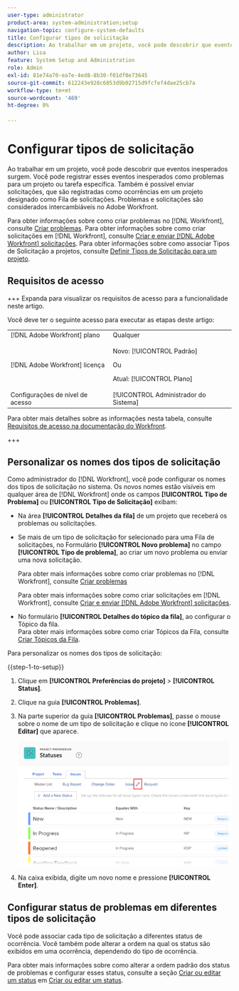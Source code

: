 ```yaml
---
user-type: administrator
product-area: system-administration;setup
navigation-topic: configure-system-defaults
title: Configurar tipos de solicitação
description: Ao trabalhar em um projeto, você pode descobrir que eventos inesperados surgem. Você pode registrar esses eventos inesperados como problemas para um projeto ou tarefa específica. Também é possível enviar solicitações, que são registradas como ocorrências em um projeto designado como Fila de solicitações. Problemas e solicitações são considerados intercambiáveis no Adobe Workfront.
author: Lisa
feature: System Setup and Administration
role: Admin
exl-id: 81e74a70-ea7e-4ed8-8b30-f01df0e73645
source-git-commit: 612243e928c6053d9b02715d9fcfef4dae25cb7a
workflow-type: tm+mt
source-wordcount: '469'
ht-degree: 0%

---
```


# Configurar tipos de solicitação

Ao trabalhar em um projeto, você pode descobrir que eventos inesperados surgem. Você pode registrar esses eventos inesperados como problemas para um projeto ou tarefa específica. Também é possível enviar solicitações, que são registradas como ocorrências em um projeto designado como Fila de solicitações. Problemas e solicitações são considerados intercambiáveis no Adobe Workfront.

Para obter informações sobre como criar problemas no [!DNL Workfront], consulte [Criar problemas](../../../manage-work/issues/manage-issues/create-issues.md). Para obter informações sobre como criar solicitações em [!DNL Workfront], consulte [Criar e enviar [!DNL Adobe Workfront] solicitações](../../../manage-work/requests/create-requests/create-submit-requests.md). Para obter informações sobre como associar Tipos de Solicitação a projetos, consulte [Definir Tipos de Solicitação para um projeto](../../../manage-work/requests/create-and-manage-request-queues/define-request-types-for-project.md).

## Requisitos de acesso

+++ Expanda para visualizar os requisitos de acesso para a funcionalidade neste artigo.

Você deve ter o seguinte acesso para executar as etapas deste artigo:

<table style="table-layout:auto"> 
 <col> 
 <col> 
 <tbody> 
  <tr> 
   <td role="rowheader">[!DNL Adobe Workfront] plano</td> 
   <td>Qualquer</td> 
  </tr> 
  <tr> 
   <td role="rowheader">[!DNL Adobe Workfront] licença</td> 
   <td><p>Novo: [!UICONTROL Padrão]</p>
   Ou
   <p>Atual: [!UICONTROL Plano]</p>
   </td> 
  </tr>
  <tr> 
   <td role="rowheader">Configurações de nível de acesso</td> 
   <td>[!UICONTROL Administrador do Sistema]</td>
  </tr> 
 </tbody> 
</table>

Para obter mais detalhes sobre as informações nesta tabela, consulte [Requisitos de acesso na documentação do Workfront](/help/quicksilver/administration-and-setup/add-users/access-levels-and-object-permissions/access-level-requirements-in-documentation.md).

+++

<!--
THIS IS DRAFTED IN FLARE
<h2>Set what issue or request types are allowed for a project</h2>
<p>You can organize the kind of issues or requests that are logged in Workfront by Request Types. This organization is useful for reporting reasons and for helping users understand what kind of unexpected work might occur during the lifetime of a project.</p>
<p>You can specify the type of requests that can be logged on a project when you configure the <strong>Queue Details</strong> area for the project. </p>
<ol>
<li value="1"> <p> Click <strong>Projects</strong> in the Main Menu. <img src="assets/main-menu-icon.png"> </p> </li>
<li value="2">Click the name of the project to open it.</li>
<li value="3"> In the left panel, click <strong>Queue Details</strong>. </li>
<li value="4"> <p>In the <strong>Queue Properties</strong> section, select the <strong>Request Types</strong> you want for the project.</p> <note type="note">
You must have at least one request type selected. You can select multiple request types.
</note> </li>
<li value="5"> <p>Click <strong>Save</strong>.</p> <p>The request types you specified will be available to select when you enter a new issue on a task or a project, or when you submit a new request to the project.</p> </li>
</ol>
</div>
-->

## Personalizar os nomes dos tipos de solicitação

Como administrador do [!DNL Workfront], você pode configurar os nomes dos tipos de solicitação no sistema. Os novos nomes estão visíveis em qualquer área de [!DNL Workfront] onde os campos **[!UICONTROL Tipo de Problema]** ou **[!UICONTROL Tipo de Solicitação]** exibam:

* Na área **[!UICONTROL Detalhes da fila]** de um projeto que receberá os problemas ou solicitações.
* Se mais de um tipo de solicitação for selecionado para uma Fila de solicitações, no Formulário **[!UICONTROL Novo problema]** no campo **[!UICONTROL Tipo de problema]**, ao criar um novo problema ou enviar uma nova solicitação.

  Para obter mais informações sobre como criar problemas no [!DNL Workfront], consulte [Criar problemas](../../../manage-work/issues/manage-issues/create-issues.md)

  Para obter mais informações sobre como criar solicitações em [!DNL Workfront], consulte [Criar e enviar [!DNL Adobe Workfront] solicitações](../../../manage-work/requests/create-requests/create-submit-requests.md).

* No formulário **[!UICONTROL Detalhes do tópico da fila]**, ao configurar o Tópico da fila.\
   Para obter mais informações sobre como criar Tópicos da Fila, consulte [Criar Tópicos da Fila](../../../manage-work/requests/create-and-manage-request-queues/create-queue-topics.md).

Para personalizar os nomes dos tipos de solicitação:

{{step-1-to-setup}}

1. Clique em **[!UICONTROL Preferências do projeto]** > **[!UICONTROL Status]**.

1. Clique na guia **[!UICONTROL Problemas]**.
1. Na parte superior da guia **[!UICONTROL Problemas]**, passe o mouse sobre o nome de um tipo de solicitação e clique no ícone **[!UICONTROL Editar]** que aparece.

   ![Editar nome do tipo de solicitação](assets/edit-request-type-name-nwe.png)

1. Na caixa exibida, digite um novo nome e pressione **[!UICONTROL Enter]**.

## Configurar status de problemas em diferentes tipos de solicitação

Você pode associar cada tipo de solicitação a diferentes status de ocorrência. Você também pode alterar a ordem na qual os status são exibidos em uma ocorrência, dependendo do tipo de ocorrência.

Para obter mais informações sobre como alterar a ordem padrão dos status de problemas e configurar esses status, consulte a seção [Criar ou editar um status](../../../administration-and-setup/customize-workfront/creating-custom-status-and-priority-labels/create-or-edit-a-status.md) em [Criar ou editar um status](../../../administration-and-setup/customize-workfront/creating-custom-status-and-priority-labels/create-or-edit-a-status.md).
